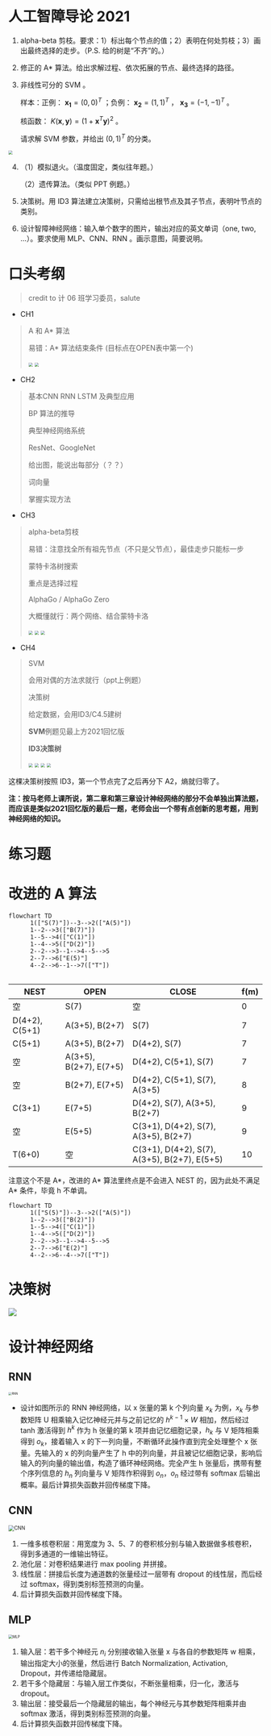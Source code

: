 #   人工智障导论 2021

1. alpha-beta 剪枝。要求：1）标出每个节点的值；2）表明在何处剪枝；3）画出最终选择的走步。（P.S. 给的树是“不齐”的。）

2. 修正的 A\* 算法。给出求解过程、依次拓展的节点、最终选择的路径。

3. 非线性可分的 SVM 。

    样本：正例： $\boldsymbol{x_1}=(0, 0)^T$ ；负例： $\boldsymbol{x_2}=(1, 1)^T$ ， $\boldsymbol{x_3}=(-1, -1)^T$ 。

    核函数： $K(\boldsymbol{x}, \boldsymbol{y}) = (1 + \boldsymbol{x}^T \boldsymbol{y})^2$ 。

    请求解 SVM 参数，并给出 $(0, 1)^T$ 的分类。

<img src="./pic/exam/answer 1.jpg" style="zoom:50%;" />

4. （1）模拟退火。（温度固定，类似往年题。）

    （2）遗传算法。（类似 PPT 例题。）

5. 决策树。用 ID3 算法建立决策树，只需给出根节点及其子节点，表明叶节点的类别。

6. 设计智障神经网络：输入单个数字的图片，输出对应的英文单词（one, two, ...）。要求使用 MLP、CNN、RNN 。画示意图，简要说明。

# 口头考纲

> credit to 计 06 班学习委员，salute

- CH1

> A 和 A* 算法
>
> 易错：A* 算法结束条件 (目标点在OPEN表中第一个)
>
> <img src="./pic/exam/1-1.PNG" style="zoom:50%;" />
>
> <img src="./pic/exam/1-2.PNG" style="zoom:50%;"/>

- CH2

> 基本CNN RNN LSTM 及典型应用
>
> BP 算法的推导
>
> 典型神经网络系统
>
> ResNet、GoogleNet
>
> 给出图，能说出每部分（？？）
>
> 词向量
>
> 掌握实现方法



- CH3

>  alpha-beta剪枝
>
>  易错：注意找全所有祖先节点（不只是父节点），最佳走步只能标一步
>
>  蒙特卡洛树搜索
>
>  重点是选择过程
>
>  AlphaGo / AlphaGo Zero
>
>  大概懂就行：两个网络、结合蒙特卡洛
>
>  <img src="./pic/exam/3-1.png" style="zoom:50%;"/>
>
>  <img src="./pic/exam/3-2.png" style="zoom:50%;"/>
>
>  <img src="./pic/exam/3-3.PNG" style="zoom:50%;"/>

- CH4

>  SVM
>
>  会用对偶的方法求就行（ppt上例题）
>
>  决策树
>
>  给定数据，会用ID3/C4.5建树
>
>  **SVM**例题见最上方2021回忆版
>
>  **ID3决策树**
>
>  <img src="./pic/exam/4-1.PNG" style="zoom:50%;"/>
>
>  <img src="./pic/exam/4-2.png" style="zoom:50%;"/>
>
>  <img src="./pic/exam/4-3.png" style="zoom:50%;"/>
>
>  <img src="./pic/exam/4-4.png" style="zoom:50%;"/>



这棵决策树按照 ID3，第一个节点完了之后再分下 A2，熵就归零了。

**注：按马老师上课所说，第二章和第三章设计神经网络的部分不会单独出算法题，而应该是类似2021回忆版的最后一题，老师会出一个带有点创新的思考题，用到神经网络的知识。**

# 练习题

# 改进的 A 算法

```mermaid
flowchart TD
      1(["S(7)"])--3-->2(["A(5)"])
      1--2-->3(["B(7)"])
      1--5-->4(["C(1)"])
      1--4-->5(["D(2)"])
      2--2-->3--1-->4--5-->5
      2--7-->6["E(5)"]
      4--2-->6--1-->7(["T"])
      
```



| NEST           | OPEN                   | CLOSE                                        | f(m) |
| -------------- | ---------------------- | -------------------------------------------- | ---- |
| 空             | S(7)                   | 空                                           | 0    |
| D(4+2), C(5+1) | A(3+5), B(2+7)         | S(7)                                         | 7    |
| C(5+1)         | A(3+5), B(2+7)         | D(4+2), S(7)                                 | 7    |
| 空             | A(3+5), B(2+7), E(7+5) | D(4+2), C(5+1), S(7)                         | 7    |
| 空             | B(2+7), E(7+5)         | D(4+2), C(5+1), S(7), A(3+5)                 | 8    |
| C(3+1)         | E(7+5)                 | D(4+2), S(7), A(3+5), B(2+7)                 | 9    |
| 空             | E(5+5)                 | C(3+1), D(4+2), S(7), A(3+5), B(2+7)         | 9    |
| T(6+0)         | 空                     | C(3+1), D(4+2), S(7), A(3+5), B(2+7), E(5+5) | 10   |

注意这个不是 A\*，改进的 A\* 算法里终点是不会进入 NEST 的，因为此处不满足 A\* 条件，毕竟 h 不单调。



```mermaid
flowchart TD
      1(["S(5)"])--3-->2(["A(5)"])
      1--2-->3(["B(2)"])
      1--5-->4(["C(1)"])
      1--4-->5(["D(2)"])
      2--2-->3--1-->4--5-->5
      2--7-->6["E(2)"]
      4--2-->6--4-->7(["T"])
```



# 决策树

![](./pic/exam/decision.jpg)

# 设计神经网络

## RNN

<img src="./pic/exam/RNN.jpg" alt="RNN" style="zoom:40%;" />

- 设计如图所示的 RNN 神经网络，以 x 张量的第 k 个列向量 $x_k$ 为例，$x_k$ 与参数矩阵 U 相乘输入记忆神经元并与之前记忆的 $h^{k-1}\times W$ 相加，然后经过 tanh 激活得到 $h^k$ 作为 h 张量的第 k 项并由记忆细胞记录，$h_k$ 与 V 矩阵相乘得到 $o_k$，接着输入 x 的下一列向量，不断循环此操作直到完全处理整个 x 张量。先输入的 x 的列向量产生了 h 中的列向量，并且被记忆细胞记录，影响后输入的列向量的输出值，构造了循环神经网络。完全产生 h 张量后，携带有整个序列信息的 $h_n$ 列向量与 V 矩阵作积得到 $o_n$，$o_n$ 经过带有 softmax 后输出概率。最后计算损失函数并回传梯度下降。

## CNN

<img src="https://zhaochenyang20.github.io/pic/lecture/2022_spring/IAI/CNN.jpg" alt="CNN" style="zoom:70%;" />

1. 一维多核卷积层：用宽度为 3、5、7 的卷积核分别与输入数据做多核卷积，得到多通道的一维输出特征。
2. 池化层：对卷积结果进行 max pooling 并拼接。
3. 线性层：拼接后长度为通道数的张量经过一层带有 dropout 的线性层，而后经过 softmax，得到类别标签预测的向量。
4. 后计算损失函数并回传梯度下降。

## MLP

<img src="https://zhaochenyang20.github.io/pic/lecture/2022_spring/IAI/MLP.jpg" alt="MLP" style="zoom:50%;" />

1. 输入层：若干多个神经元 $n_i$ 分别接收输入张量 x 与各自的参数矩阵 w 相乘，输出指定大小的张量，然后进行 Batch Normalization, Activation, Dropout，并传递给隐藏层。
2. 若干多个隐藏层：与输入层工作类似，不断张量相乘，归一化，激活与 dropout。
3. 输出层：接受最后一个隐藏层的输出，每个神经元与其参数矩阵相乘并由 softmax 激活，得到类别标签预测的向量。
4. 后计算损失函数并回传梯度下降。

